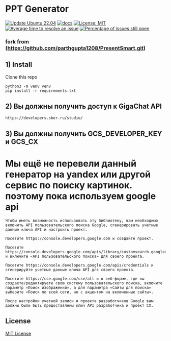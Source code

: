 # PPT Generator

[![Update Ubuntu 22.04](https://github.com/AAEfimov/PI_PPT_GENERATOR/actions/workflows/python-app.yml/badge.svg)](https://github.com/AAEfimov/PI_PPT_GENERATOR/actions/workflows/python-app.yml)
[![docs](https://img.shields.io/badge/docs-latest-blue)](https://htmlpreview.github.io/?https://github.com/AAEfimov/PI_PPT_GENERATOR/blob/main/html/PI_PPT_GENERATOR/index.html)
[![License: MIT](https://img.shields.io/badge/License-MIT-yellow.svg)](https://opensource.org/licenses/MIT)
[![Average time to resolve an issue](http://isitmaintained.com/badge/resolution/AAEfimov/PI_PPT_GENERATOR.svg)](http://isitmaintained.com/project/AAEfimov/PI_PPT_GENERATOR "Average time to resolve an issue")
[![Percentage of issues still open](http://isitmaintained.com/badge/open/AAEfimov/PI_PPT_GENERATOR.svg)](http://isitmaintained.com/project/AAEfimov/PI_PPT_GENERATOR "Percentage of issues still open")


### fork from (https://github.com/parthgupta1208/PresentSmart.git)

## 1) Install

Clone this repo

```
python3 -m venv venv
pip install -r requirements.txt
```

## 2) Вы должны получить доступ к GigaChat API 

```
https://developers.sber.ru/studio/
```

## 3) Вы должны получить GCS_DEVELOPER_KEY и GCS_CX

# Мы ещё не перевели данный генератор на yandex или другой сервис по поиску картинок. поэтому пока используем google api

```
Чтобы иметь возможность использовать эту библиотеку, вам необходимо включить API пользовательского поиска Google, сгенерировать учетные данные ключа API и настроить проект:

Посетите https://console.developers.google.com и создайте проект.

Посетите https://console.developers.google.com/apis/library/customsearch.googleapis.com и включите «API пользовательского поиска» для своего проекта.

Посетите https://console.developers.google.com/apis/credentials и сгенерируйте учетные данные ключа API для своего проекта.

Посетите https://cse.google.com/cse/all и в веб-форме, где вы создаете/редактируете свою систему пользовательского поиска, включите параметр «Поиск изображений», а для параметра «Сайты для поиска» выберите «Поиск по всей сети, но с акцентом на включенные сайты».

После настройки учетной записи и проекта разработчиков Google вам должны были быть предоставлены ключ API разработчика и проект CX.
```

## License

[MIT License](LICENSE)


